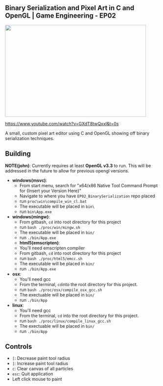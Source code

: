 ## Binary Serialization and Pixel Art in C and OpenGL | Game Engineering - EP02

<p align="left">
  <img width="460" height="300" src="assets/vid_thumb.png">
</p>

https://www.youtube.com/watch?v=GXdT8twQxxI&t=0s

A small, custom pixel art editor using C and OpenGL showing off binary serialization techniques. 

## Building

**NOTE(john)**: Currently requires at least **OpenGL v3.3** to run. This will be addressed in the future to allow for 
          previous opengl versions. 

  - **windows(msvc)**:
    - From start menu, search for "x64/x86 Native Tool Command Prompt for {Insert your Version Here}"
    - Navigate to where you have `EP02_BinarySerialization` repo placed
    - run `proc\win\compile_win_cl.bat`
    - The executable will be placed in `bin\`
    - run `bin\App.exe`
  - **windows(mingw)**:
    - From gitbash, `cd` into root directory for this project
    - run `bash ./proc/win/mingw.sh`
    - The executable will be placed in `bin/`
    - run `./bin/App.exe`
    - **html5(emscripten)**:
    - You'll need emscripten compiler
    - From gitbash, `cd` into root directory for this project
    - run `bash ./proc/html5/emcc.sh`
    - The executable will be placed in `bin/`
    - run `./bin/App.exe`
  - **osx**:
    - You'll need gcc
    - From the terminal, `cd`into the root directory for this project.
    - run `bash ./proc/osx/compile_osx_gcc.sh`
    - The exectuable will be placed in `bin/`
    - run `./bin/App`
  - **linux**: 
    - You'll need gcc
    - From the terminal, `cd` into the root directory for this project.
    - run `bash ./proc/linux/compile_linux_gcc.sh`
    - The exectuable will be placed in `bin/`
    - run `./bin/App`

## Controls
  - `[`: Decrease paint tool radius
  - `]`: Increase paint tool radius
  - `c`: Clear canvas of all particles
  - `esc`: Quit application
  - Left click mouse to paint

